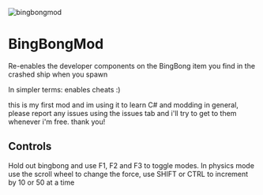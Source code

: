 ![bingbongmod](https://github.com/user-attachments/assets/db329405-efbe-4aa9-af1a-4c9f1388076b)
# BingBongMod
Re-enables the developer components on the BingBong item you find in the crashed ship when you spawn

In simpler terms: enables cheats :)

this is my first mod and im using it to learn C# and modding in general, please report any issues using the issues tab and i'll try to get to them whenever i'm free. thank you!

## Controls
Hold out bingbong and use F1, F2 and F3 to toggle modes. In physics mode use the scroll wheel to change the force, use SHIFT or CTRL to increment by 10 or 50 at a time
